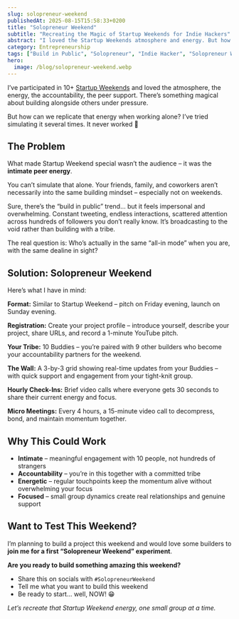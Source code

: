 ```yaml
---
slug: solopreneur-weekend
publishedAt: 2025-08-15T15:58:33+0200
title: "Solopreneur Weekend"
subtitle: "Recreating the Magic of Startup Weekends for Indie Hackers"
abstract: "I loved the Startup Weekends atmosphere and energy. But how can we replicate that energy when working alone? Here’s an idea… keeping the same working principles, simulating small teams, and planning momentum boosters."
category: Entrepreneurship
tags: ["Build in Public", "Solopreneur", "Indie Hacker", "Solopreneur Weekend"]
hero:
  image: /blog/solopreneur-weekend.webp
---
```



I’ve participated in 10+ [Startup Weekends](https://www.techstars.com/communities/startup-weekend) and loved the atmosphere, the energy, the accountability, the peer support. There’s something magical about building alongside others under pressure.

But how can we replicate that energy when working alone? I’ve tried simulating it several times. It never worked 🫤


## The Problem

What made Startup Weekend special wasn’t the audience – it was the **intimate peer energy**.

You can’t simulate that alone. Your friends, family, and coworkers aren’t necessarily into the same building mindset – especially not on weekends.

Sure, there’s the “build in public” trend… but it feels impersonal and overwhelming. Constant tweeting, endless interactions, scattered attention across hundreds of followers you don’t really know. It’s broadcasting to the void rather than building with a tribe.

The real question is: Who’s actually in the same “all-in mode” when you are, with the same dealine in sight?


## Solution: Solopreneur Weekend

Here’s what I have in mind:

**Format:** Similar to Startup Weekend – pitch on Friday evening, launch on Sunday evening.

**Registration:** Create your project profile – introduce yourself, describe your project, share URLs, and record a 1-minute YouTube pitch.

**Your Tribe:** 10 Buddies – you’re paired with 9 other builders who become your accountability partners for the weekend.

**The Wall:** A 3-by-3 grid showing real-time updates from your Buddies – with quick support and engagement from your tight-knit group.

**Hourly Check-Ins:** Brief video calls where everyone gets 30 seconds to share their current energy and focus.

**Micro Meetings:** Every 4 hours, a 15-minute video call to decompress, bond, and maintain momentum together.


## Why This Could Work

- **Intimate** – meaningful engagement with 10 people, not hundreds of strangers
- **Accountability** – you’re in this together with a committed tribe  
- **Energetic** – regular touchpoints keep the momentum alive without overwhelming your focus
- **Focused** – small group dynamics create real relationships and genuine support


## Want to Test This Weekend?

I’m planning to build a project this weekend and would love some builders to **join me for a first “Solopreneur Weekend” experiment**.

**Are you ready to build something amazing this weekend?**

- Share this on socials with `#SolopreneurWeekend`
- Tell me what you want to build this weekend
- Be ready to start… well, NOW! 😁

_Let’s recreate that Startup Weekend energy, one small group at a time._
